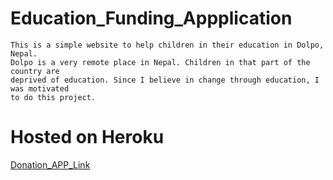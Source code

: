 # Education_Funding_Appplication
```
This is a simple website to help children in their education in Dolpo, Nepal.
Dolpo is a very remote place in Nepal. Children in that part of the country are 
deprived of education. Since I believe in change through education, I was motivated
to do this project.
```
# Hosted on Heroku
[Donation_APP_Link](https://thawing-harbor-91342.herokuapp.com/)
